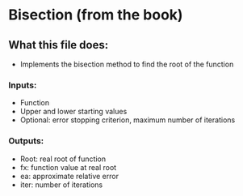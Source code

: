 # Bisection (from the book)
## What this file does:
* Implements the bisection method to find the root of the function
### Inputs:
* Function
* Upper and lower starting values
* Optional: error stopping criterion, maximum number of iterations
### Outputs:
* Root: real root of function
* fx: function value at real root
* ea: approximate relative error
* iter: number of iterations
